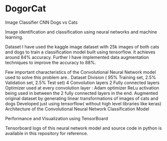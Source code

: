 # DogorCat
Image Classifier CNN Dogs vs Cats

Image identification and classification using neural networks and machine learning.

Dataset
I have used the kaggle image dataset with 25k images of both cats and dogs to train a classification model built using tensorflow. It achieves around 84% accuracy. Further I have implemented data augmentation techniques to improve the accuracy to 88%. 

Few important characteristics of the Convolutional Neural Network model used to solve this problem are.. 
Dataset Division ( 95% Training set, 2.5% Validation set, 2.5% Test set)
4 Convolution layers
2 Fully connected layers
Optimizer used at every convolution layer : Adam optimizer
ReLu activation being used in between the 2 fully connected layers in the end.
Augmented original dataset by generating linear transformations of images of cats and dogs 
Developed just using tensorflow( without high level libraries like keras)
Architecture of the Convolutional Neural Network Classification Model
 
Performance and Visualization using TensorBoard
 

Tensorboard logs of this neural network model and source code in python is available in this repository for reference.
